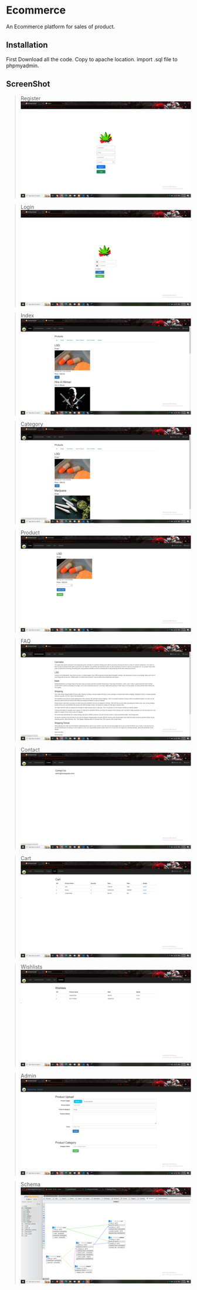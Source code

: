 # Ecommerce
An Ecommerce platform for sales of product.

## Installation
First Download all the code. Copy to apache location. import .sql file to phpmyadmin.

## ScreenShot

> Register
![](screenshot/register.png)

> Login
![](screenshot/login.png)

> Index
![](screenshot/index.png)

> Category
![](screenshot/select.png)

> Product
![](screenshot/product.png)

> FAQ
![](screenshot/faq.png)

> Contact
![](screenshot/contact.png)

> Cart
![](screenshot/cart.png)

> Wishlists
![](screenshot/wishlist.png)

> Admin
![](screenshot/admin.png)

> Schema
![](screenshot/schema.png)
